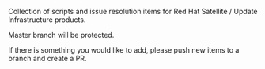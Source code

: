 Collection of scripts and issue resolution items for Red Hat Satellite / Update Infrastructure products.

Master branch will be protected.

If there is something you would like to add, please push new items to a branch and create a PR.

